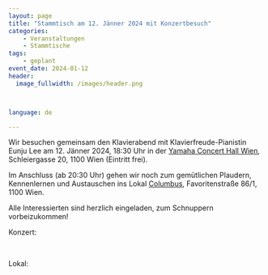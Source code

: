 ```yaml
---
layout: page
title: "Stammtisch am 12. Jänner 2024 mit Konzertbesuch"
categories:
    - Veranstaltungen
    - Stammtische
tags:
    - geplant
event_date: 2024-01-12
header:
  image_fullwidth: /images/header.png



language: de

---
```


Wir besuchen gemeinsam den 
Klavierabend mit Klavierfreude-Pianistin Eunju Lee
am 12. Jänner 2024, 18:30 Uhr in der 
<a href="https://at.yamaha.com/de/about_yamaha/vienna_hall/index.html">Yamaha Concert Hall Wien</a>, Schleiergasse 20, 1100 Wien (Eintritt frei).

Im Anschluss (ab 20:30 Uhr) gehen wir noch zum gemütlichen Plaudern, Kennenlernen und Austauschen ins Lokal 
<a href="https://www.dascolumbus.at/">Columbus</a>, Favoritenstraße 86/1, 1100 Wien.

Alle Interessierten sind herzlich eingeladen, zum Schnuppern vorbeizukommen!

Konzert:
<div
    data-service="googlemaps"
    data-id="!1m18!1m12!1m3!1d2661.1436834169117!2d16.37567917658405!3d48.1653119712465!2m3!1f0!2f0!3f0!3m2!1i1024!2i768!4f13.1!3m3!1m2!1s0x476da9bef7faaaab%3A0xd05826faba730a90!2sYamaha%20Music%20Europe%20Gmbh!5e0!3m2!1sen!2sat!4v1701335280825!5m2!1sen!2sat"
    data-autoscale
></div>

<p>&nbsp;<p>
Lokal:
<div
    data-service="googlemaps"
    data-id="!1m14!1m8!1m3!1d2660.2371438253813!2d16.3722081!3d48.1827822!3m2!1i1024!2i768!4f13.1!3m3!1m2!1s0x476da9d0faccd3bf%3A0xf2b9d2aa9dd1d69c!2sDas%20Columbus!5e0!3m2!1sen!2sat!4v1701335154904!5m2!1sen!2sat"
    data-autoscale
></div>



